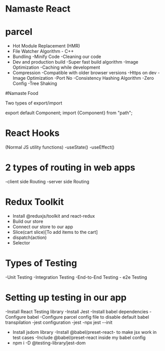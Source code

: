# Namaste React
# parcel
- Hot Module Replacement (HMR)
- File Watcher Algorithm - C++
- Bundling
-Minify Code
 -Cleaning our code
- Dev and production build
-Super fast build algorithm
 -Image Optimization
 -Caching while development
- Compression
 -Compatible with older browser versions
 -Https on dev
 -Image Optimization
 -Port No
 -Consistency Hashing Algorithm
 -Zero Config
 -Tree Shaking

 #Namaste Food

 Two types of export/import

 export default Component;
 import {Component} from "path";

 # React Hooks

 (Normal JS utility functions)
 -useState()
 -useEffect()

 # 2 types of routing in web apps
 -client side Routing
 -server side Routing


 # Redux Toolkit
 - Install @reduxjs/toolkit and react-redux
 - Build our store
 - Connect our store to our app
 - Slice(cart slice)[To add items to the cart]
 - dispatch(action)
 - Selector

 # Types of Testing
 -Unit Testing
 -Integration Testing
 -End-to-End Testing - e2e Testing

# Setting up testing in our app
-Install React Testing library
-Install Jest
-Install babel dependencies
-Configure babel
-Configure parcel config file to disable default babel transpilation
-jest configuration
-jest -npx jest --init
- Install jsdom library
-Install @babel/preset-react- to make jsx work in test cases
-Include @babel/preset-react inside my babel config
- npm i -D @testing-library/jest-dom


